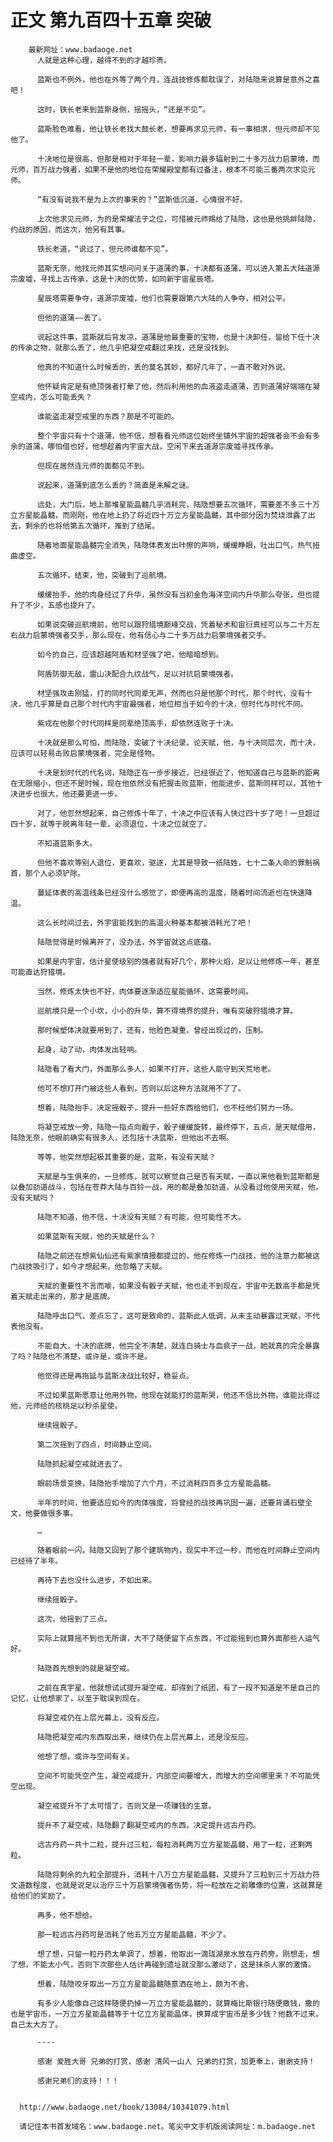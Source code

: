 # 正文 第九百四十五章 突破
        最新网址：www.badaoge.net
          人就是这种心理，越得不到的才越珍贵。
      
          蓝斯也不例外，他也在外等了两个月，连战技修炼都耽误了，对陆隐来说算是意外之喜吧！
      
          这时，铁长老来到蓝斯身侧，摇摇头，“还是不见”。
      
          蓝斯脸色难看，他让铁长老找大鼓长老，想要再求见元师，有一事相求，但元师却不见他了。
      
          十决地位是很高，但那是相对于年轻一辈，影响力最多辐射到二十多万战力启蒙境，而元师，百万战力强者，如果不是他的地位在荣耀殿堂都有过备注，根本不可能三番两次求见元师。
      
          “有没有说我不是为上次的事来的？”蓝斯低沉道，心情很不好。
      
          上次他求见元师，为的是荣耀法子之位，可惜被元师赐给了陆隐，这也是他挑衅陆隐，约战的原因，而这次，他另有其事。
      
          铁长老道，“说过了，但元师谁都不见”。
      
          蓝斯无奈，他找元师其实想问问关于道蒲的事，十决都有道蒲，可以进入第五大陆道源宗废墟，寻找上古传承，这是十决的优势，如同新宇宙星辰塔。
      
          星辰塔需要争夺，道源宗废墟，他们也需要跟第六大陆的人争夺，相对公平。
      
          但他的道蒲——丢了。
      
          说起这件事，蓝斯就后背发凉，道蒲是他最重要的宝物，也是十决卸任，留给下任十决的传承之物，就那么丢了，他几乎把凝空戒翻过来找，还是没找到。
      
          他真的不知道什么时候丢的，丢的莫名其妙，都好几年了，一直不敢对外说。
      
          他怀疑肯定是有绝顶强者打晕了他，然后利用他的血液盗走道蒲，否则道蒲好端端在凝空戒内，怎么可能丢失？
      
          谁能盗走凝空戒里的东西？那是不可能的。
      
          整个宇宙只有十个道蒲，他不信，想看看元师这位始终坐镇外宇宙的超强者会不会有多余的道蒲，哪怕借也好，他想趁着内宇宙大战，空闲下来去道源宗废墟寻找传承。
      
          但现在居然连元师的面都见不到。
      
          说起来，道蒲到底怎么丢的？简直是未解之谜。
      
          远处，大门后，地上那堆星能晶髓几乎消耗完，陆隐想要五次循环，需要差不多三十万立方星能晶髓，而刚刚，他在地上扔了将近四十万立方星能晶髓，其中部分因为焚烧泄露了出去，剩余的也将他第五次循环，推到了结尾。
      
          随着地面星能晶髓完全消失，陆隐体表发出咔擦的声响，缓缓睁眼，吐出口气，热气扭曲虚空。
      
          五次循环，结束，他，突破到了巡航境。
      
          缓缓抬手，他的肉身经过了升华，虽然没有当初金色海洋空间内升华那么夸张，但也提升了不少，五感也提升了。
      
          如果说突破巡航境前，他可以跟狩猎境巅峰交战，凭着秘术和宙衍真经可以与二十万左右战力启蒙境强者交手，那么现在，他有信心与二十多万战力启蒙境强者交手。
      
          如今的自己，应该超越阿盾和材坚强了吧，他暗暗想到。
      
          阿盾防御无敌，雷山决配合九纹战气，足以对抗启蒙境强者。
      
          材坚强攻击刚猛，打的同时代同辈无声，然而也只是他那个时代，那个时代，没有十决，他几乎算是自己那个时代内宇宙最强者，地位相当于如今的十决，但时代与时代不同。
      
          紫戎在他那个时代同样是同辈绝顶高手，却依然连败于十决。
      
          十决就是那么可怕，而陆隐，突破了十决纪录，论天赋，他，与十决同层次，而十决，应该可以轻易击败启蒙境强者，完全是怪物。
      
          十决是划时代的代名词，陆隐正在一步步接近，已经很近了，他知道自己与蓝斯的距离在无限缩小，但还不是时候，现在他依然没有把握击败蓝斯，他能进步，蓝斯同样可以，其他十决进步也很大，他还要更进一步。
      
          对了，他忽然想起来，自己修炼十年了，十决之中应该有人快过四十岁了吧！一旦超过四十岁，就等于脱离年轻一辈，必须退位，十决之位就空了。
      
          不知道蓝斯多大。
      
          但他不喜欢等别人退位，更喜欢，驱逐，尤其是导致一纸陆姓，七十二条人命的罪魁祸首，那个人必须铲除。
      
          蔓延体表的高温线条已经没什么感觉了，即便再高的温度，随着时间流逝也在快速降温。
      
          这么长时间过去，外宇宙能找到的高温火种基本都被消耗光了吧！
      
          陆隐觉得是时候离开了，没办法，外宇宙就这点底蕴。
      
          如果是内宇宙，估计星使级别的强者就有好几个，那种火焰，足以让他修炼一年，甚至可能直达狩猎境。
      
          当然，修炼太快也不好，肉体要逐渐适应星能循环，这需要时间。
      
          巡航境只是一个小坎，小小的升华，算不得境界的提升，唯有突破狩猎境才算。
      
          那时候塑体决就要用到了，还有，他脸色凝重，曾经出现过的，压制。
      
          起身，动了动，肉体发出轻响。
      
          陆隐看了看大门，外面那么多人，如果不打开，这些人能守到天荒地老。
      
          他可不想打开门被这些人看到，否则以后这种方法就用不了了。
      
          想着，陆隐抬手，决定摇骰子，提升一些好东西给他们，也不枉他们努力一场。
      
          将凝空戒放一旁，陆隐一指点向骰子，骰子缓缓旋转，最终停下，五点，是天赋借用，陆隐无奈，他眼前确实有很多人，还包括十决蓝斯，但他出不去啊。
      
          等等，他突然想起极其重要的是，蓝斯，有没有天赋？
      
          天赋是与生俱来的，一旦修炼，就可以察觉自己是否有天赋，一直以来他看到蓝斯都是以叠加劲道战斗，包括在苍莽大陆与百铃一战，用的都是叠加劲道，从没看过他使用天赋，他，没有天赋吗？
      
          陆隐不知道，他不信，十决没有天赋？有可能，但可能性不大。
      
          如果蓝斯有天赋，他的天赋是什么？
      
          陆隐之前还在想紫仙仙还有紫家情报都提过的，他在修炼一门战技，他的注意力都被这门战技吸引了，如今才想起来，他忽略了天赋。
      
          天赋的重要性不言而喻，如果没有骰子天赋，他也走不到现在，宇宙中无数高手都是凭着天赋走出来的，那才是底牌。
      
          陆隐呼出口气，差点忘了，这可是致命的，蓝斯此人低调，从未主动暴露过天赋，不代表他没有。
      
          不能自大，十决的底牌，他完全不清楚，就连白骑士与血疯子一战，她就真的完全暴露了吗？陆隐也不清楚，或许是，或许不是。
      
          他觉得还是再拖延与蓝斯决战比较好，稳妥点。
      
          不过如果蓝斯愿意让他用外物，他现在就能打的蓝斯哭，他还不信比外物，谁能比得过他，元师给的核桃足以秒杀星使。
      
          继续摇骰子。
      
          第二次摇到了四点，时间静止空间。
      
          陆隐抓起凝空戒就进去了。
      
          眼前场景变换，陆隐抬手增加了六个月，不过消耗四百多立方星能晶髓。
      
          半年的时间，他要适应如今的肉体强度，将曾经的战技再巩固一遍，还要背诵石壁全文，他要做很多事。
      
          …
      
          随着眼前一闪，陆隐又回到了那个建筑物内，现实中不过一秒，而他在时间静止空间内已经待了半年。
      
          再待下去也没什么进步，不如出来。
      
          继续摇骰子。
      
          这次，他摇到了三点。
      
          实际上就算摇不到也无所谓，大不了随便留下点东西，不过能摇到也算外面那些人运气好。
      
          陆隐首先想到的就是凝空戒。
      
          之前在真宇星，他就想试试提升凝空戒，却得到了纸团，有了一段不知道是不是自己的记忆，让他想家了，以至于耽误到现在。
      
          将凝空戒仍在上层光幕上，没有反应。
      
          陆隐把凝空戒内东西取出来，继续仍在上层光幕上，还是没反应。
      
          他想了想，或许与空间有关。
      
          空间不可能凭空产生，凝空戒提升，内部空间要增大，而增大的空间哪里来？不可能凭空出现。
      
          凝空戒提升不了太可惜了，否则又是一项赚钱的生意。
      
          提升不了凝空戒，陆隐翻了翻凝空戒内的东西，决定提升远古丹药。
      
          远古丹药一共十二粒，提升过三粒，每粒消耗两万立方星能晶髓，用了一粒，还剩两粒。
      
          陆隐将剩余的九粒全部提升，消耗十八万立方星能晶髓，又提升了三粒到三十万战力符文道数程度，也就是说足以治疗三十万启蒙境强者伤势，将一粒放在之前雕像的位置，这就算是给他们的奖励了。
      
          再多，他不想给。
      
          那一粒远古丹药可是消耗了他五万立方星能晶髓，不少了。
      
          想了想，只留一粒丹药太单调了，想着，他取出一滴珑湖泉水放在丹药旁，刚想走，想了想，不能太小气，否则下次那些人估计再碰到遗址就没那么激动了，这是抹杀人家的激情。
      
          想着，陆隐咬牙取出一万立方星能晶髓随意洒在地上，颇为不舍。
      
          有多少人能像自己这样随便扔掉一万立方星能晶髓的，就算梅比斯银行随便撒钱，撒的也是宇宙币，一万立方星能晶髓等于十亿立方星能晶体，换算成宇宙币是多少钱？他数不过来，自己太大方了。
      
          ----
      
          感谢 爱胜大哥 兄弟的打赏，感谢 清风一山人 兄弟的打赏，加更奉上，谢谢支持！
      
          感谢兄弟们的支持！！！
      
      
      http://www.badaoge.net/book/13084/10341079.html
      
      请记住本书首发域名：www.badaoge.net。笔尖中文手机版阅读网址：m.badaoge.net